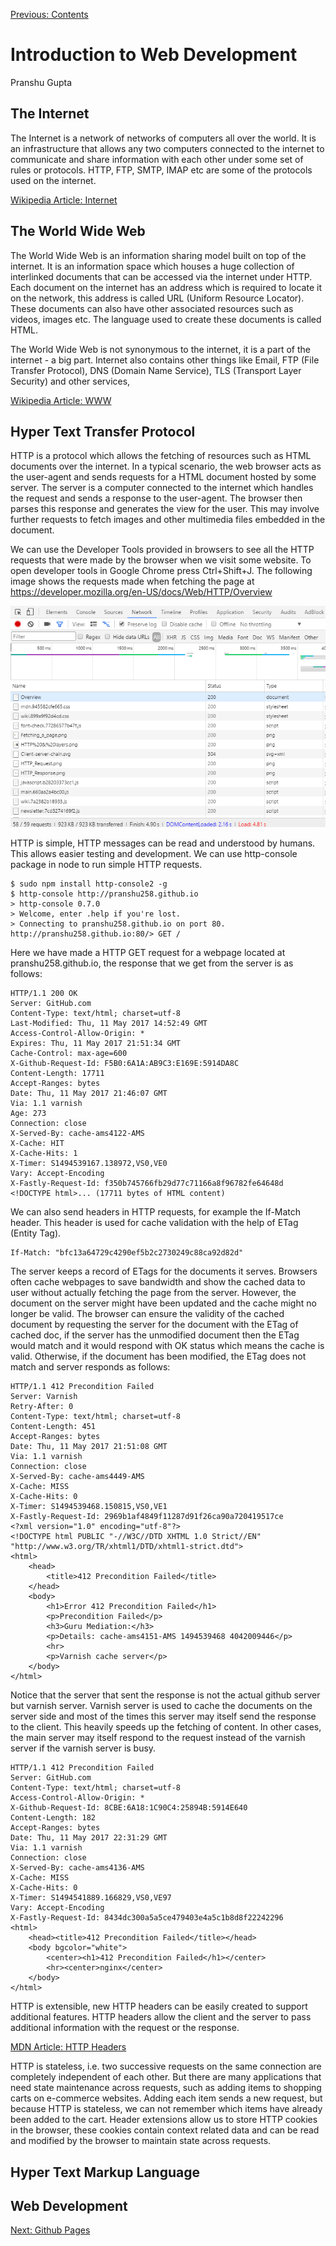[Previous: Contents](README.md)

# Introduction to Web Development
Pranshu Gupta

## The Internet
The Internet is a network of networks of computers all over the world. It is an infrastructure that allows any two computers connected to the internet to communicate and share information with each other under some set of rules or protocols. HTTP, FTP, SMTP, IMAP etc are some of the protocols used on the internet.

[Wikipedia Article: Internet](https://en.wikipedia.org/wiki/Internet)

## The World Wide Web
The World Wide Web is an information sharing model built on top of the internet. It is an information space which houses a huge collection of interlinked documents that can be accessed via the internet under HTTP.
Each document on the internet has an address which is required to locate it on the network, this address is called URL (Uniform Resource Locator).
These documents can also have other associated resources such as videos, images etc. The language used to create these documents is called HTML.

The World Wide Web is not synonymous to the internet, it is a part of the internet - a big part. Internet also contains other things like Email, FTP (File Transfer Protocol), DNS (Domain Name Service), TLS (Transport Layer Security) and other services,

[Wikipedia Article: WWW](https://en.wikipedia.org/wiki/World_Wide_Web)

## Hyper Text Transfer Protocol
HTTP is a protocol which allows the fetching of resources such as HTML documents over the internet. In a typical scenario, the web browser acts as the user-agent and sends requests for a HTML document hosted by some server. The server is a computer connected to the internet which handles the request and sends a response to the user-agent. The browser then parses this response and generates the view for the user. This may involve further requests to fetch images and other multimedia files embedded in the document.

We can use the Developer Tools provided in browsers to see all the HTTP requests that were made by the browser when we visit some website. To open developer tools in Google Chrome press Ctrl+Shift+J. The following image shows the requests made when fetching the page at https://developer.mozilla.org/en-US/docs/Web/HTTP/Overview

![Chrome Network Tab](images/networktab.png)

HTTP is simple, HTTP messages can be read and understood by humans. This allows easier testing and development. We can use http-console package in node to run simple HTTP requests.

    $ sudo npm install http-console2 -g
    $ http-console http://pranshu258.github.io
    > http-console 0.7.0
    > Welcome, enter .help if you're lost.
    > Connecting to pranshu258.github.io on port 80.
    http://pranshu258.github.io:80/> GET /

Here we have made a HTTP GET request for a webpage located at pranshu258.github.io, the response that we get from the server is as follows:

    HTTP/1.1 200 OK
    Server: GitHub.com
    Content-Type: text/html; charset=utf-8
    Last-Modified: Thu, 11 May 2017 14:52:49 GMT
    Access-Control-Allow-Origin: *
    Expires: Thu, 11 May 2017 21:51:34 GMT
    Cache-Control: max-age=600
    X-Github-Request-Id: F5B0:6A1A:AB9C3:E169E:5914DA8C
    Content-Length: 17711
    Accept-Ranges: bytes
    Date: Thu, 11 May 2017 21:46:07 GMT
    Via: 1.1 varnish
    Age: 273
    Connection: close
    X-Served-By: cache-ams4122-AMS
    X-Cache: HIT
    X-Cache-Hits: 1
    X-Timer: S1494539167.138972,VS0,VE0
    Vary: Accept-Encoding
    X-Fastly-Request-Id: f350b745766fb29d77c71166a8f96782fe64648d
    <!DOCTYPE html>... (17711 bytes of HTML content)

We can also send headers in HTTP requests, for example the If-Match header. This header is used for cache validation with the help of ETag (Entity Tag). 

    If-Match: "bfc13a64729c4290ef5b2c2730249c88ca92d82d"

The server keeps a record of ETags for the documents it serves. Browsers often cache webpages to save bandwidth and show the cached data to user without actually fetching the page from the server. However, the document on the server might have been updated and the cache might no longer be valid. The browser can ensure the validity of the cached document by requesting the server for the document with the ETag of cached doc, if the server has the unmodified document then the ETag would match and it would respond with OK status which means the cache is valid. Otherwise, if the document has been modified, the ETag does not match and server responds as follows:

    HTTP/1.1 412 Precondition Failed
    Server: Varnish
    Retry-After: 0
    Content-Type: text/html; charset=utf-8
    Content-Length: 451
    Accept-Ranges: bytes
    Date: Thu, 11 May 2017 21:51:08 GMT
    Via: 1.1 varnish
    Connection: close
    X-Served-By: cache-ams4449-AMS
    X-Cache: MISS
    X-Cache-Hits: 0
    X-Timer: S1494539468.150815,VS0,VE1
    X-Fastly-Request-Id: 2969b1af4849f11287d91f26ca90a720419517ce
    <?xml version="1.0" encoding="utf-8"?>
    <!DOCTYPE html PUBLIC "-//W3C//DTD XHTML 1.0 Strict//EN" "http://www.w3.org/TR/xhtml1/DTD/xhtml1-strict.dtd">
    <html>
        <head>
            <title>412 Precondition Failed</title>
        </head>
        <body>
            <h1>Error 412 Precondition Failed</h1>
            <p>Precondition Failed</p>
            <h3>Guru Mediation:</h3>
            <p>Details: cache-ams4151-AMS 1494539468 4042009446</p>
            <hr>
            <p>Varnish cache server</p>
        </body>
    </html>
    
Notice that the server that sent the response is not the actual github server but varnish server. Varnish server is used to cache the documents on the server side and most of the times this server may itself send the response to the client. This heavily speeds up the fetching of content.
In other cases, the main server may itself respond to the request instead of the varnish server if the varnish server is busy.

    HTTP/1.1 412 Precondition Failed
    Server: GitHub.com
    Content-Type: text/html; charset=utf-8
    Access-Control-Allow-Origin: *
    X-Github-Request-Id: 8CBE:6A18:1C90C4:25894B:5914E640
    Content-Length: 182
    Accept-Ranges: bytes
    Date: Thu, 11 May 2017 22:31:29 GMT
    Via: 1.1 varnish
    Connection: close
    X-Served-By: cache-ams4136-AMS
    X-Cache: MISS
    X-Cache-Hits: 0
    X-Timer: S1494541889.166829,VS0,VE97
    Vary: Accept-Encoding
    X-Fastly-Request-Id: 8434dc300a5a5ce479403e4a5c1b8d8f22242296
    <html>
        <head><title>412 Precondition Failed</title></head>
        <body bgcolor="white">
            <center><h1>412 Precondition Failed</h1></center>
            <hr><center>nginx</center>
        </body>
    </html>

HTTP is extensible, new HTTP headers can be easily created to support additional features. HTTP headers allow the client and the server to pass additional information with the request or the response.

[MDN Article: HTTP Headers](https://developer.mozilla.org/en-US/docs/Web/HTTP/Headers)

HTTP is stateless, i.e. two successive requests on the same connection are completely independent of each other. But there are many applications that need state maintenance across requests, such as adding items to  shopping carts on e-commerce websites. Adding each item sends a new request, but because HTTP is stateless, we can not remember which items have already been added to the cart. Header extensions allow us to store HTTP cookies in the browser, these cookies contain context related data and can be read and modified by the browser to maintain state across requests.



## Hyper Text Markup Language


## Web Development

[Next: Github Pages](GitHub_Pages.md)